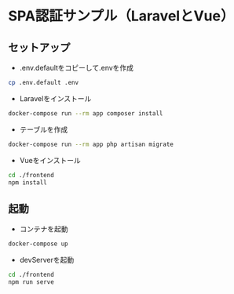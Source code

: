 # SPA認証サンプル（LaravelとVue）

## セットアップ

- .env.defaultをコピーして.envを作成

```sh
cp .env.default .env
```

- Laravelをインストール

```sh
docker-compose run --rm app composer install
```

- テーブルを作成

```sh
docker-compose run --rm app php artisan migrate
```

- Vueをインストール

```sh
cd ./frontend
npm install
```

## 起動

- コンテナを起動

```sh
docker-compose up
```

- devServerを起動

```sh
cd ./frontend
npm run serve
```
